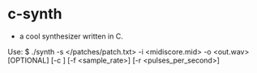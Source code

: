 # c-synth
<ul>
  <li>a cool synthesizer written in C. </li>
</ul>


<span>Use: $ ./synth -s </patches/patch.txt> -i <midiscore.mid> -o <out.wav> [OPTIONAL] [-c <channel>] [-f <sample_rate>] [-r <pulses_per_second>]</span>


